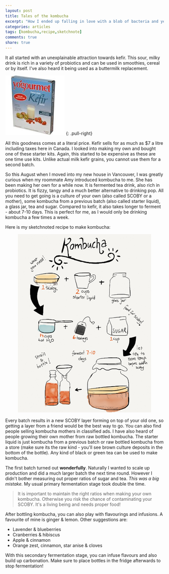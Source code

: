 ```yaml
---
layout: post
title: Tales of the kombucha
excerpt: "How I ended up falling in love with a blob of bacteria and yeast."
categories: articles
tags: [kombucha,recipe,sketchnote]
comments: true
share: true
---
```

It all started with an unexplainable attraction towards kefir. This sour, milky drink is rich in a variety of probiotics and can be used in smoothies, cereal or by itself. I've also heard it being used as a buttermilk replacement.

![Yogourmet](/images/yogourmet.jpg)
{: .pull-right}

All this goodness comes at a literal price. Kefir sells for as much as $7 a litre including taxes here in Canada. I looked into making my own and bought one of these starter kits. Again, this started to be expensive as these are one time use kits. Unlike actual milk kefir grains, you cannot use them for a second batch.

So this August when I moved into my new house in Vancouver, I was greatly curious when my roommate Amy introduced kombucha to me. She has been making her own for a while now. It is fermented tea drink, also rich in probiotics. It is fizzy, tangy and a much better alternative to drinking pop. All you need to get going is a culture of your own (also called SCOBY or a mother), some kombucha from a previous batch (also called starter liquid), a glass jar, tea and sugar. Compared to kefir, it also takes longer to ferment - about 7-10 days. This is perfect for me, as I would only be drinking kombucha a few times a week.


Here is my sketchnoted recipe to make kombucha:
<figure>
  <img src="/images/kombucha-sketchnoted-recipe.png" alt="Kombucha recipe"></a>
</figure>

Every batch results in a new SCOBY layer forming on top of your old one, so getting a layer from a friend would be the best way to go. You can also find people selling kombucha mothers in classified ads. I have also heard of people growing their own mother from raw bottled kombucha. The starter liquid is just kombucha from a previous batch or raw bottled kombucha from a store (make sure its the raw kind - you'll see brown culture deposits in the bottom of the bottle). Any kind of black or green tea can be used to make kombucha.

The first batch turned out __wonderfully__. Naturally I wanted to scale up production and did a much larger batch the next time round. However I didn't bother measuring out proper ratios of sugar and tea. *This was a big mistake.* My usual primary fermentation stage took double the time.

> It is important to maintain the right ratios when making your own kombucha. Otherwise you risk the chance of contaminating your SCOBY. It's a living being and needs proper food!

After bottling kombucha, you can also play with flavourings and infusions. A favourite of mine is ginger & lemon. Other suggestions are:

* Lavender & blueberries
* Cranberries & hibiscus
* Apple & cinnamon
* Orange zest, cinnamon, star anise & cloves

With this secondary fermentation stage, you can infuse flavours and also build up carbonation. Make sure to place bottles in the fridge afterwards to stop fermentation!


